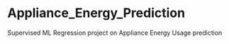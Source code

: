 # Appliance_Energy_Prediction
Supervised ML Regression project on Appliance Energy Usage prediction

